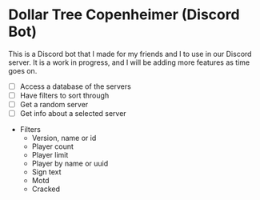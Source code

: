 # Dollar Tree Copenheimer (Discord Bot)

This is a Discord bot that I made for my friends and I to use in our Discord server. It is a work in progress, and I will be adding more features as time goes on.

- [ ] Access a database of the servers
- [ ] Have filters to sort through
- [ ] Get a random server
- [ ] Get info about a selected server

- Filters
  - Version, name or id
  - Player count
  - Player limit
  - Player by name or uuid
  - Sign text
  - Motd
  - Cracked
